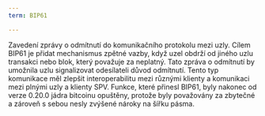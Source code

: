 ```yaml
---
term: BIP61

---
```

Zavedení zprávy o odmítnutí do komunikačního protokolu mezi uzly. Cílem BIP61 je přidat mechanismus zpětné vazby, když uzel obdrží od jiného uzlu transakci nebo blok, který považuje za neplatný. Tato zpráva o odmítnutí by umožnila uzlu signalizovat odesílateli důvod odmítnutí. Tento typ komunikace měl zlepšit interoperabilitu mezi různými klienty a komunikaci mezi plnými uzly a klienty SPV. Funkce, které přinesl BIP61, byly nakonec od verze 0.20.0 jádra bitcoinu opuštěny, protože byly považovány za zbytečné a zároveň s sebou nesly zvýšené nároky na šířku pásma.